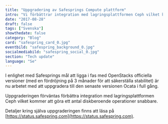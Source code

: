 ```yaml
---
title: "Uppgradering av Safesprings Compute plattform"
intro: "Vi förbättrar integration med lagringsplattformen Ceph vilket kommer att göra ett antal diskberoende operationer snabbare."
date: "2017-08-28"
draft: false
tags: ["Svenska"]
showthedate: false
category: "Blog"
card: "safespring_card_0.jpg"
eventbild: "safespring_background_0.jpg"
socialmediabild: "safespring_social_0.jpg"
section: "Tech update"
language: "Se"
---
```


I enlighet med Safesprings mål att ligga i fas med OpenStacks officiella versioner (med en fördröjning på 3 månader för att säkerställa stabilitet) är nu arbetet med att uppgradera till den senaste versionen Ocata i full gång.

Uppgraderingen förväntas förbättra integration med lagringsplattformen Ceph vilket kommer att göra ett antal diskberoende operationer snabbare.

Detaljer kring själva uppgraderingen finns att läsa på [https://status.safespring.com](https://status.safespring.com).
